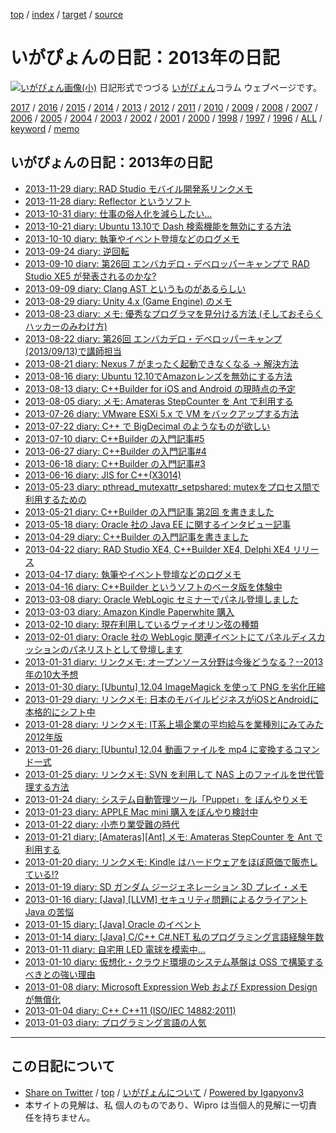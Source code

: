 [top](../index.html) / [index](index.html) / [target](https://igapyon.github.io/diary/2013/index.html) / [source](https://github.com/igapyon/diary/blob/master/2013/index.src.md) 

いがぴょんの日記：2013年の日記
=====================================================================================================
[![いがぴょん画像(小)](https://igapyon.github.io/diary/images/iga200306s.jpg "いがぴょん")](https://igapyon.github.io/diary/memo/memoigapyon.html) 日記形式でつづる [いがぴょん](https://igapyon.github.io/diary/memo/memoigapyon.html)コラム ウェブページです。


[2017](../2017/index.html)
/ [2016](../2016/index.html)
/ [2015](../2015/index.html)
/ [2014](../2014/index.html)
/ [2013](index.html)
/ [2012](../2012/index.html)
/ [2011](../2011/index.html)
/ [2010](../2010/index.html)
/ [2009](../2009/index.html)
/ [2008](../2008/index.html)
/ [2007](../2007/index.html)
/ [2006](../2006/index.html)
/ [2005](../2005/index.html)
/ [2004](../2004/index.html)
/ [2003](../2003/index.html)
/ [2002](../2002/index.html)
/ [2001](../2001/index.html)
/ [2000](../2000/index.html)
/ [1998](../1998/index.html)
/ [1997](../1997/index.html)
/ [1996](../1996/index.html)
/ [ALL](../idxall.html)
 / [keyword](../keyword/index.html) / [memo](../memo/index.html)

## いがぴょんの日記：2013年の日記

* [2013-11-29 diary: RAD Studio モバイル開発系リンクメモ](ig131129.html)
* [2013-11-28 diary: Reflector というソフト](ig131128.html)
* [2013-10-31 diary: 仕事の俗人化を減らしたい...](ig131031.html)
* [2013-10-21 diary: Ubuntu 13.10で Dash 検索機能を無効にする方法](ig131021.html)
* [2013-10-10 diary: 執筆やイベント登壇などのログメモ](ig131010.html)
* [2013-09-24 diary: 逆回転](ig130924.html)
* [2013-09-10 diary: 第26回 エンバカデロ・デベロッパーキャンプで RAD Studio XE5 が発表されるのかな?](ig130910.html)
* [2013-09-09 diary: Clang AST というものがあるらしい](ig130909.html)
* [2013-08-29 diary: Unity 4.x (Game Engine) のメモ](ig130829.html)
* [2013-08-23 diary: メモ: 優秀なプログラマを見分ける方法 (そしておそらくハッカーのみわけ方)](ig130823.html)
* [2013-08-22 diary: 第26回 エンバカデロ・デベロッパーキャンプ (2013/09/13)で講師担当](ig130822.html)
* [2013-08-21 diary: Nexus 7 がまったく起動できなくなる → 解決方法](ig130821.html)
* [2013-08-16 diary: Ubuntu 12.10でAmazonレンズを無効にする方法](ig130816.html)
* [2013-08-13 diary: C++Builder for iOS and Android の現時点の予定](ig130813.html)
* [2013-08-05 diary: メモ: Amateras StepCounter を Ant で利用する](ig130805.html)
* [2013-07-26 diary: VMware ESXi 5.x で VM をバックアップする方法](ig130726.html)
* [2013-07-22 diary: C++ で BigDecimal のようなものが欲しい](ig130722.html)
* [2013-07-10 diary: C++Builder の入門記事#5](ig130710.html)
* [2013-06-27 diary: C++Builder の入門記事#4](ig130627.html)
* [2013-06-18 diary: C++Builder の入門記事#3](ig130618.html)
* [2013-06-16 diary: JIS for C++(X3014)](ig130616.html)
* [2013-05-23 diary: pthread_mutexattr_setpshared: mutexをプロセス間で利用するための](ig130523.html)
* [2013-05-21 diary: C++Builder の入門記事 第2回 を書きました](ig130521.html)
* [2013-05-18 diary: Oracle 社の Java EE に関するインタビュー記事](ig130518.html)
* [2013-04-29 diary: C++Builder の入門記事を書きました](ig130429.html)
* [2013-04-22 diary: RAD Studio XE4, C++Builder XE4, Delphi XE4 リリース](ig130422.html)
* [2013-04-17 diary: 執筆やイベント登壇などのログメモ](ig130417.html)
* [2013-04-16 diary: C++Builder というソフトのベータ版を体験中](ig130416.html)
* [2013-03-08 diary: Oracle WebLogic セミナーでパネル登壇しました](ig130308.html)
* [2013-03-03 diary: Amazon Kindle Paperwhite 購入](ig130303.html)
* [2013-02-10 diary: 現在利用しているヴァイオリン弦の種類](ig130210.html)
* [2013-02-01 diary: Oracle 社の WebLogic 関連イベントにてパネルディスカッションのパネリストとして登壇します](ig130201.html)
* [2013-01-31 diary: リンクメモ: オープンソース分野は今後どうなる？--2013年の10大予想](ig130131.html)
* [2013-01-30 diary: [Ubuntu] 12.04 ImageMagick を使って PNG を劣化圧縮](ig130130.html)
* [2013-01-29 diary: リンクメモ: 日本のモバイルビジネスがiOSとAndroidに本格的にシフト中](ig130129.html)
* [2013-01-28 diary: リンクメモ: IT系上場企業の平均給与を業種別にみてみた 2012年版](ig130128.html)
* [2013-01-26 diary: [Ubuntu] 12.04 動画ファイルを mp4 に変換するコマンド一式](ig130126.html)
* [2013-01-25 diary: リンクメモ: SVN を利用して NAS 上のファイルを世代管理する方法](ig130125.html)
* [2013-01-24 diary: システム自動管理ツール「Puppet」を ぼんやりメモ](ig130124.html)
* [2013-01-23 diary: APPLE Mac mini 購入をぼんやり検討中](ig130123.html)
* [2013-01-22 diary: 小売り業受難の時代](ig130122.html)
* [2013-01-21 diary: [Amateras][Ant] メモ: Amateras StepCounter を Ant で利用する](ig130121.html)
* [2013-01-20 diary: リンクメモ: Kindle はハードウェアをほぼ原価で販売している!?](ig130120.html)
* [2013-01-19 diary: SD ガンダム ジージェネレーション 3D プレイ・メモ](ig130119.html)
* [2013-01-16 diary: [Java] [LLVM] セキュリティ問題によるクライアント Java の苦悩](ig130116.html)
* [2013-01-15 diary: [Java] Oracle のイベント](ig130115.html)
* [2013-01-14 diary: [Java] C/C++ C#.NET 私のプログラミング言語経験年数](ig130114.html)
* [2013-01-11 diary: 自宅用 LED 電球を模索中...](ig130111.html)
* [2013-01-10 diary: 仮想化・クラウド環境のシステム基盤は OSS で構築するべきとの強い理由](ig130110.html)
* [2013-01-08 diary: Microsoft Expression Web および Expression Design が無償化](ig130108.html)
* [2013-01-04 diary: C++ C++11 (ISO/IEC 14882:2011)](ig130104.html)
* [2013-01-03 diary: プログラミング言語の人気](ig130103.html)


----------------------------------------------------------------------------------------------------

## この日記について

* [Share on Twitter](https://twitter.com/intent/tweet?hashtags=igapyon%2Cdiary%2C%E3%81%84%E3%81%8C%E3%81%B4%E3%82%87%E3%82%93&text=%E3%81%84%E3%81%8C%E3%81%B4%E3%82%87%E3%82%93%E3%81%AE%E6%97%A5%E8%A8%98%EF%BC%9A2013%E5%B9%B4%E3%81%AE%E6%97%A5%E8%A8%98&url=https%3A%2F%2Figapyon.github.io%2Fdiary%2F2013%2Findex.html) / [top](../index.html) / [いがぴょんについて](https://igapyon.github.io/diary/memo/memoigapyon.html) / [Powered by Igapyonv3](https://github.com/igapyon/igapyonv3)
* 本サイトの見解は、私 個人のものであり、Wipro は当個人的見解に一切責任を持ちません。 
